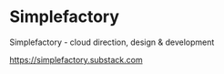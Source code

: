 # Simplefactory
Simplefactory - cloud direction, design &amp; development

https://simplefactory.substack.com

